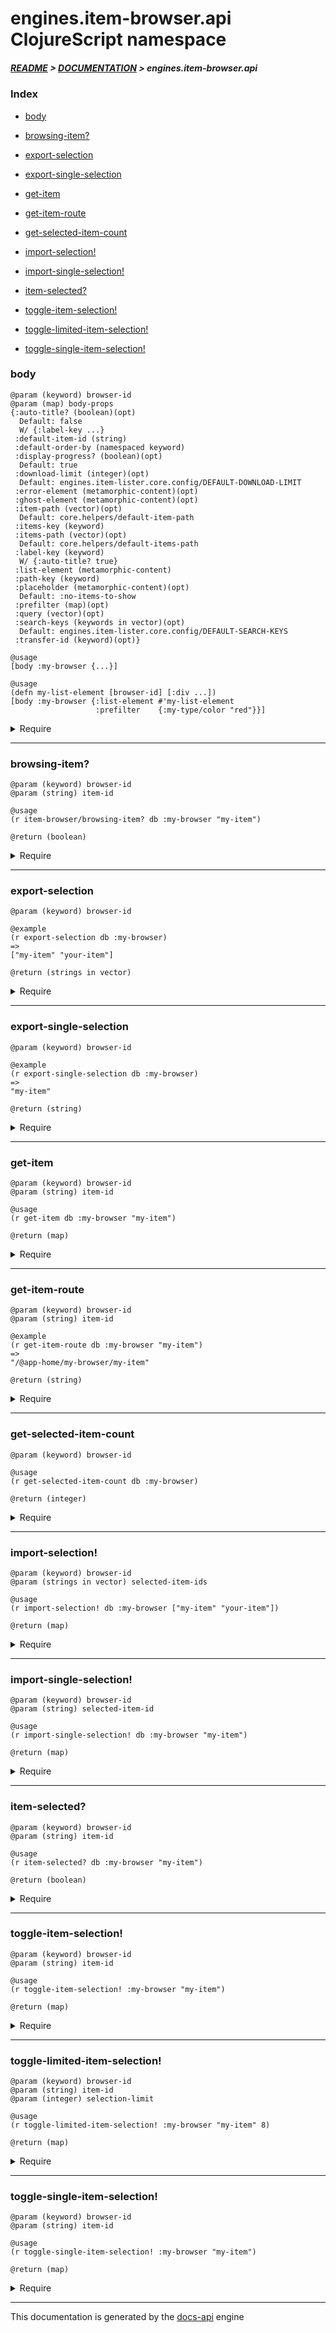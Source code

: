 
# engines.item-browser.api ClojureScript namespace

##### [README](../../../../README.md) > [DOCUMENTATION](../../../COVER.md) > engines.item-browser.api

### Index

- [body](#body)

- [browsing-item?](#browsing-item)

- [export-selection](#export-selection)

- [export-single-selection](#export-single-selection)

- [get-item](#get-item)

- [get-item-route](#get-item-route)

- [get-selected-item-count](#get-selected-item-count)

- [import-selection!](#import-selection)

- [import-single-selection!](#import-single-selection)

- [item-selected?](#item-selected)

- [toggle-item-selection!](#toggle-item-selection)

- [toggle-limited-item-selection!](#toggle-limited-item-selection)

- [toggle-single-item-selection!](#toggle-single-item-selection)

### body

```
@param (keyword) browser-id
@param (map) body-props
{:auto-title? (boolean)(opt)
  Default: false
  W/ {:label-key ...}
 :default-item-id (string)
 :default-order-by (namespaced keyword)
 :display-progress? (boolean)(opt)
  Default: true
 :download-limit (integer)(opt)
  Default: engines.item-lister.core.config/DEFAULT-DOWNLOAD-LIMIT
 :error-element (metamorphic-content)(opt)
 :ghost-element (metamorphic-content)(opt)
 :item-path (vector)(opt)
  Default: core.helpers/default-item-path
 :items-key (keyword)
 :items-path (vector)(opt)
  Default: core.helpers/default-items-path
 :label-key (keyword)
  W/ {:auto-title? true}
 :list-element (metamorphic-content)
 :path-key (keyword)
 :placeholder (metamorphic-content)(opt)
  Default: :no-items-to-show
 :prefilter (map)(opt)
 :query (vector)(opt)
 :search-keys (keywords in vector)(opt)
  Default: engines.item-lister.core.config/DEFAULT-SEARCH-KEYS
 :transfer-id (keyword)(opt)}
```

```
@usage
[body :my-browser {...}]
```

```
@usage
(defn my-list-element [browser-id] [:div ...])
[body :my-browser {:list-element #'my-list-element
                   :prefilter    {:my-type/color "red"}}]
```

<details>
<summary>Require</summary>

```
(ns my-namespace (:require [engines.item-browser.api :refer [body]]))

(engines.item-browser.api/body ...)
(body                          ...)
```

</details>

---

### browsing-item?

```
@param (keyword) browser-id
@param (string) item-id
```

```
@usage
(r item-browser/browsing-item? db :my-browser "my-item")
```

```
@return (boolean)
```

<details>
<summary>Require</summary>

```
(ns my-namespace (:require [engines.item-browser.api :refer [browsing-item?]]))

(engines.item-browser.api/browsing-item? ...)
(browsing-item?                          ...)
```

</details>

---

### export-selection

```
@param (keyword) browser-id
```

```
@example
(r export-selection db :my-browser)
=>
["my-item" "your-item"]
```

```
@return (strings in vector)
```

<details>
<summary>Require</summary>

```
(ns my-namespace (:require [engines.item-browser.api :refer [export-selection]]))

(engines.item-browser.api/export-selection ...)
(export-selection                          ...)
```

</details>

---

### export-single-selection

```
@param (keyword) browser-id
```

```
@example
(r export-single-selection db :my-browser)
=>
"my-item"
```

```
@return (string)
```

<details>
<summary>Require</summary>

```
(ns my-namespace (:require [engines.item-browser.api :refer [export-single-selection]]))

(engines.item-browser.api/export-single-selection ...)
(export-single-selection                          ...)
```

</details>

---

### get-item

```
@param (keyword) browser-id
@param (string) item-id
```

```
@usage
(r get-item db :my-browser "my-item")
```

```
@return (map)
```

<details>
<summary>Require</summary>

```
(ns my-namespace (:require [engines.item-browser.api :refer [get-item]]))

(engines.item-browser.api/get-item ...)
(get-item                          ...)
```

</details>

---

### get-item-route

```
@param (keyword) browser-id
@param (string) item-id
```

```
@example
(r get-item-route db :my-browser "my-item")
=>
"/@app-home/my-browser/my-item"
```

```
@return (string)
```

<details>
<summary>Require</summary>

```
(ns my-namespace (:require [engines.item-browser.api :refer [get-item-route]]))

(engines.item-browser.api/get-item-route ...)
(get-item-route                          ...)
```

</details>

---

### get-selected-item-count

```
@param (keyword) browser-id
```

```
@usage
(r get-selected-item-count db :my-browser)
```

```
@return (integer)
```

<details>
<summary>Require</summary>

```
(ns my-namespace (:require [engines.item-browser.api :refer [get-selected-item-count]]))

(engines.item-browser.api/get-selected-item-count ...)
(get-selected-item-count                          ...)
```

</details>

---

### import-selection!

```
@param (keyword) browser-id
@param (strings in vector) selected-item-ids
```

```
@usage
(r import-selection! db :my-browser ["my-item" "your-item"])
```

```
@return (map)
```

<details>
<summary>Require</summary>

```
(ns my-namespace (:require [engines.item-browser.api :refer [import-selection!]]))

(engines.item-browser.api/import-selection! ...)
(import-selection!                          ...)
```

</details>

---

### import-single-selection!

```
@param (keyword) browser-id
@param (string) selected-item-id
```

```
@usage
(r import-single-selection! db :my-browser "my-item")
```

```
@return (map)
```

<details>
<summary>Require</summary>

```
(ns my-namespace (:require [engines.item-browser.api :refer [import-single-selection!]]))

(engines.item-browser.api/import-single-selection! ...)
(import-single-selection!                          ...)
```

</details>

---

### item-selected?

```
@param (keyword) browser-id
@param (string) item-id
```

```
@usage
(r item-selected? db :my-browser "my-item")
```

```
@return (boolean)
```

<details>
<summary>Require</summary>

```
(ns my-namespace (:require [engines.item-browser.api :refer [item-selected?]]))

(engines.item-browser.api/item-selected? ...)
(item-selected?                          ...)
```

</details>

---

### toggle-item-selection!

```
@param (keyword) browser-id
@param (string) item-id
```

```
@usage
(r toggle-item-selection! :my-browser "my-item")
```

```
@return (map)
```

<details>
<summary>Require</summary>

```
(ns my-namespace (:require [engines.item-browser.api :refer [toggle-item-selection!]]))

(engines.item-browser.api/toggle-item-selection! ...)
(toggle-item-selection!                          ...)
```

</details>

---

### toggle-limited-item-selection!

```
@param (keyword) browser-id
@param (string) item-id
@param (integer) selection-limit
```

```
@usage
(r toggle-limited-item-selection! :my-browser "my-item" 8)
```

```
@return (map)
```

<details>
<summary>Require</summary>

```
(ns my-namespace (:require [engines.item-browser.api :refer [toggle-limited-item-selection!]]))

(engines.item-browser.api/toggle-limited-item-selection! ...)
(toggle-limited-item-selection!                          ...)
```

</details>

---

### toggle-single-item-selection!

```
@param (keyword) browser-id
@param (string) item-id
```

```
@usage
(r toggle-single-item-selection! :my-browser "my-item")
```

```
@return (map)
```

<details>
<summary>Require</summary>

```
(ns my-namespace (:require [engines.item-browser.api :refer [toggle-single-item-selection!]]))

(engines.item-browser.api/toggle-single-item-selection! ...)
(toggle-single-item-selection!                          ...)
```

</details>

---

This documentation is generated by the [docs-api](https://github.com/bithandshake/docs-api) engine

